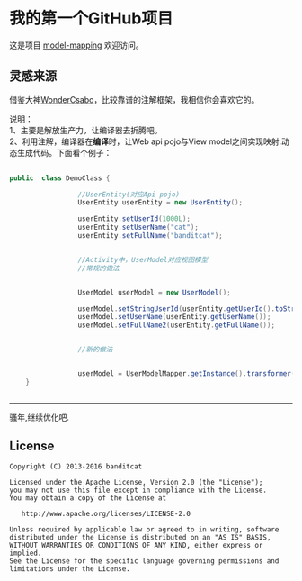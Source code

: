 

# 我的第一个GitHub项目

这是项目 [model-mapping](https://github.com/ychuangxiao/model-mapping)
欢迎访问。

灵感来源
-----------------------------------
  借鉴大神[WonderCsabo](https://github.com/excilys/androidannotations)，比较靠谱的注解框架，我相信你会喜欢它的。

说明：<br />
1、主要是解放生产力，让编译器去折腾吧。<br />
2、利用注解，编译器在<b>编译</b>时，让Web api pojo与View model之间实现映射.动态生成代码。下面看个例子：<br />

```java  
   
public  class DemoClass {

                 //UserEntity(对应Api pojo)
                 UserEntity userEntity = new UserEntity();

                 userEntity.setUserId(1000L);
                 userEntity.setUserName("cat");
                 userEntity.setFullName("banditcat");


                 //Activity中，UserModel对应视图模型
                 //常规的做法


                 UserModel userModel = new UserModel();

                 userModel.setStringUserId(userEntity.getUserId().toString());//还需要判断类型
                 userModel.setUserName(userEntity.getUserName());
                 userModel.setFullName2(userEntity.getFullName());


                 //新的做法


                 userModel = UserModelMapper.getInstance().transformer(userEntity);//主要是把这些硬编码的方式,通过注解的方式减轻体力
    }
   
```


-----------------------------------
骚年,继续优化吧.

License
-------

    Copyright (C) 2013-2016 banditcat

    Licensed under the Apache License, Version 2.0 (the "License");
    you may not use this file except in compliance with the License.
    You may obtain a copy of the License at

       http://www.apache.org/licenses/LICENSE-2.0

    Unless required by applicable law or agreed to in writing, software
    distributed under the License is distributed on an "AS IS" BASIS,
    WITHOUT WARRANTIES OR CONDITIONS OF ANY KIND, either express or implied.
    See the License for the specific language governing permissions and
    limitations under the License.


